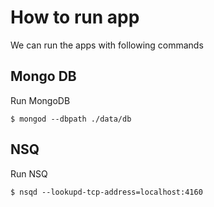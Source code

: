 # How to run app

We can run the apps with following commands

## Mongo DB

Run MongoDB

```
$ mongod --dbpath ./data/db
```

## NSQ

Run NSQ

```
$ nsqd --lookupd-tcp-address=localhost:4160
```
